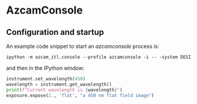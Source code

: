 # AzcamConsole

## Configuration and startup 

An example code snippet to start an *azcamconsole* process is:

```
ipython -m azcam_itl.console --profile azcamconsole -i -- -system DESI
```

and then in the IPython window:

```python
instrument.set_wavelength(450)
wavelength = instrument.get_wavelength()
print(f"Current wavelength is {wavelength}")
exposure.expose(2., 'flat', "a 450 nm flat field image")
```

